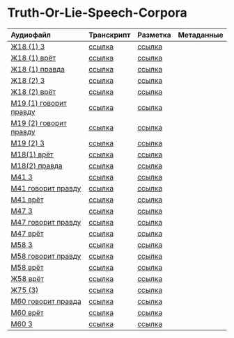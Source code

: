 # Truth-Or-Lie-Speech-Corpora
| Аудиофайл | Транскрипт | Разметка | Метаданные |
|:----------|:-----------|:---------|:------------|
| [Ж18 (1) 3](./Audio/17-20/Ж18%20(1)%203.mp3) | [ссылка](https://github.com/polyamba/Truth-Or-Lie-Speech-Corpora/blob/main/Transcriptions/Ж18%20(1)%203.mp3.txt) | [ссылка](https://github.com/polyamba/Truth-Or-Lie-Speech-Corpora/blob/main/Annotation/Ж18%20(1)%203_Жилина_2.txt) |              |
| [Ж18 (1) врëт](https://github.com/polyamba/Truth-Or-Lie-Speech-Corpora/blob/main/Audio/17-20/Ж18%20(1)%20врëт.txt) | [ссылка]([https://github.com/polyamba/Truth-Or-Lie-Speech-Corpora/blob/main/Transcriptions/Ж18%20(1)%20врëт.mp3.txt](https://github.com/polyamba/Truth-Or-Lie-Speech-Corpora/blob/main/Transcriptions/Ж18%20(1)%20врёт.mp3.txt)) | [ссылка](https://github.com/polyamba/Truth-Or-Lie-Speech-Corpora/blob/main/Annotation/Ж18%20(1)%20врëт.txt) |              |
| [Ж18 (1) правда](https://github.com/polyamba/Truth-Or-Lie-Speech-Corpora/blob/main/Audio/17-20/Ж18%20(1)%20правда.txt) | [ссылка](https://github.com/polyamba/Truth-Or-Lie-Speech-Corpora/blob/main/Transcriptions/Ж18%20(1)%20правда.mp3.txt) | [ссылка](https://github.com/polyamba/Truth-Or-Lie-Speech-Corpora/blob/main/Annotation/Ж18%20(1)%20правда_Жилина.txt) |              |
| [Ж18 (2) 3](https://github.com/polyamba/Truth-Or-Lie-Speech-Corpora/blob/main/Audio/17-20/Ж18%20(2)%203.mp3) | [ссылка](https://github.com/polyamba/Truth-Or-Lie-Speech-Corpora/blob/main/Transcriptions/Ж18%20(2)%203.mp3.txt) | [ссылка](https://github.com/polyamba/Truth-Or-Lie-Speech-Corpora/blob/main/Annotation/Ж18%20(2)%203.txt) |              |
| [Ж18 (2) врёт](https://github.com/polyamba/Truth-Or-Lie-Speech-Corpora/blob/main/Audio/17-20/Ж18%20(2)%20врёт.mp3) | [ссылка](https://github.com/polyamba/Truth-Or-Lie-Speech-Corpora/blob/main/Transcriptions/Ж18%20(2)%20врёт.mp3.txt) | [ссылка](https://github.com/polyamba/Truth-Or-Lie-Speech-Corpora/blob/main/Annotation/Ж18(2)%20врет.txt) |              |
| [М19 (1) говорит правду](./Audio/17-20/М19%20(1)%20говорит%20правду.mp3) | [ссылка](https://github.com/polyamba/Truth-Or-Lie-Speech-Corpora/blob/main/Transcriptions/М19%20(1)%20говорит%20правду.mp3.txt) | [ссылка](https://github.com/polyamba/Truth-Or-Lie-Speech-Corpora/blob/main/Annotation/М19(1)врет.txt) |              |
| [М19 (2) говорит правду](./Audio/17-20/М19%20(2)%20говорит%20правду.mp3) | [ссылка](https://github.com/polyamba/Truth-Or-Lie-Speech-Corpora/blob/main/Transcriptions/М19%20(2)%20говорит%20правду.mp3.txt) | [ссылка](https://github.com/polyamba/Truth-Or-Lie-Speech-Corpora/blob/main/Annotation/М19_3.txt) |              |
| [М19 (2) 3](./Audio/17-20/М19%20(2)%203.mp3) | [ссылка](https://github.com/polyamba/Truth-Or-Lie-Speech-Corpora/blob/main/Transcriptions/М19%20(2)%203.mp3.txt) | [ссылка](https://github.com/polyamba/Truth-Or-Lie-Speech-Corpora/blob/main/Annotation/М19(2)3.txt) |              |
| [М18(1) врёт](./Audio/17-20/М18(1)%20врёт.mp3) | [ссылка](https://github.com/polyamba/Truth-Or-Lie-Speech-Corpora/blob/main/Transcriptions/М18(1)%20врёт.mp3.txt) | [ссылка](https://github.com/polyamba/Truth-Or-Lie-Speech-Corpora/blob/main/Annotation/М18(1)_врёт.txt) |              |
| [М18(2) правда](./Audio/17-20/М18(2)%20правда.mp3) | [ссылка](https://github.com/polyamba/Truth-Or-Lie-Speech-Corpora/blob/main/Transcriptions/М18(2)%20правда.mp3.txt) | [ссылка](https://github.com/polyamba/Truth-Or-Lie-Speech-Corpora/blob/main/Annotation/М18(2)_правда.txt) |              |
| [М41 3](./Audio/41-55/М41%203.mp3) | [ссылка](https://github.com/polyamba/Truth-Or-Lie-Speech-Corpora/blob/main/Transcriptions/М41%203.mp3.txt) | [ссылка](https://github.com/polyamba/Truth-Or-Lie-Speech-Corpora/blob/main/Annotation/M41%203.xlsx) |              |
| [М41 говорит правду](./Audio/41-55/М41%20говорит%20правду.mp3) | [ссылка](https://github.com/polyamba/Truth-Or-Lie-Speech-Corpora/blob/main/Transcriptions/М41%20говорит%20правду.mp3.txt) | [ссылка](https://github.com/polyamba/Truth-Or-Lie-Speech-Corpora/blob/main/Annotation/M41%20ƒîƒîa®в%20ƒa††§r.xlsx) |              |
| [М41 врёт](./Audio/41-55/М41%20врёт.mp3) | [ссылка](https://github.com/polyamba/Truth-Or-Lie-Speech-Corpora/blob/main/Transcriptions/М41%20врёт.mp3.txt) | [ссылка](https://github.com/polyamba/Truth-Or-Lie-Speech-Corpora/blob/main/Annotation/M41%20Гасв.xlsx) |              |
| [М47 3](./Audio/41-55/М47%203.mp3) | [ссылка](https://github.com/polyamba/Truth-Or-Lie-Speech-Corpora/blob/main/Transcriptions/М47%203.mp3.txt) | [ссылка](https://github.com/polyamba/Truth-Or-Lie-Speech-Corpora/blob/main/Annotation/М47%203.xlsx) |              |
| [М47 говорит правду](./Audio/41-55/М47%20говорит%20правду.mp3) | [ссылка](https://github.com/polyamba/Truth-Or-Lie-Speech-Corpora/blob/main/Transcriptions/М47%20говорит%20правду.mp3.txt) | [ссылка](https://github.com/polyamba/Truth-Or-Lie-Speech-Corpora/blob/main/Annotation/М47%20ƒîƒîa®в%20ƒa††§r.xlsx) |              |
| [М47 врёт](./Audio/41-55/М47%20врёт.mp3) | [ссылка](https://github.com/polyamba/Truth-Or-Lie-Speech-Corpora/blob/main/Transcriptions/М47%20врёт.mp3.txt) | [ссылка](https://github.com/polyamba/Truth-Or-Lie-Speech-Corpora/blob/main/Annotation/М47%20Гасв.xlsx) |              |
| [М58 3](./Audio/55%2B/М58%203.mp3) | [ссылка](https://github.com/polyamba/Truth-Or-Lie-Speech-Corpora/blob/main/Transcriptions/М58%203.mp3.txt) | [ссылка](https://github.com/polyamba/Truth-Or-Lie-Speech-Corpora/blob/main/Annotation/М58%203.xlsx) |              |
| [М58 говорит правду](./Audio/55%2B/М58%20говорит%20правду.mp3) | [ссылка](https://github.com/polyamba/Truth-Or-Lie-Speech-Corpora/blob/main/Transcriptions/М58%20говорит%20правду.mp3.txt) | [ссылка](https://github.com/polyamba/Truth-Or-Lie-Speech-Corpora/blob/main/Annotation/М58%20ƒîƒîa®в%20ƒa††§r.xlsx) |              |
| [М58 врёт](./Audio/55%2B/М58%20врёт.mp3) | [ссылка](https://github.com/polyamba/Truth-Or-Lie-Speech-Corpora/blob/main/Transcriptions/М58%20врёт.mp3.txt) | [ссылка](https://github.com/polyamba/Truth-Or-Lie-Speech-Corpora/blob/main/Annotation/М58%20Гасв.xlsx) |              |
| [Ж58 врёт](./Audio/55%2B/Ж58%20врёт.mp3) | [ссылка](https://github.com/polyamba/Truth-Or-Lie-Speech-Corpora/blob/main/Transcriptions/Ж58%20врёт.mp3.txt) | [ссылка](./Annotation) |              |
| [Ж75 (3)](./Audio/55%2B/Ж75%20(3).mp3) | [ссылка](https://github.com/polyamba/Truth-Or-Lie-Speech-Corpora/blob/main/Transcriptions/Ж75%20(3).mp3.txt) | [ссылка](./Annotation) |              |
| [М60 говорит правда](./Audio/55%2B/М60%20говорит%20правда.m4a) | [ссылка](https://github.com/polyamba/Truth-Or-Lie-Speech-Corpora/blob/main/Transcriptions/М60%20говорит%20правда.mp3.txt) | [ссылка](./Annotation) |              |
| [М60 врёт](./Audio/55%2B/М60%20врёт.m4a) | [ссылка](https://github.com/polyamba/Truth-Or-Lie-Speech-Corpora/blob/main/Transcriptions/М60%20врёт.mp3.txt) | [ссылка](./Annotation) |              |
| [М60 3](./Audio/55%2B/М60%203.m4a) | [ссылка](https://github.com/polyamba/Truth-Or-Lie-Speech-Corpora/blob/main/Transcriptions/М60%203.mp3.txt) | [ссылка](./Annotation) |              |
